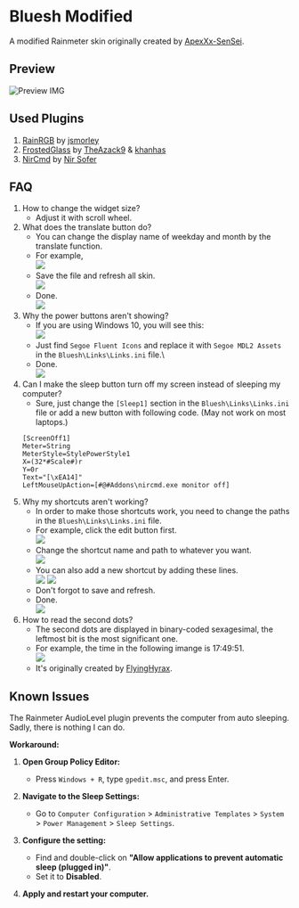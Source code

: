 # Bluesh Modified
 A modified Rainmeter skin originally created by [ApexXx-SenSei](https://www.deviantart.com/apexxx-sensei).
 
## Preview
![Preview IMG](https://hackmd.io/_uploads/B1CnCq7x1x.jpg)

## Used Plugins
1. [RainRGB](https://forum.rainmeter.net/viewtopic.php?f=18&t=6215) by [jsmorley](https://www.deviantart.com/jsmorley)
2. [FrostedGlass](https://github.com/khanhas/FrostedGlass) by [TheAzack9](github.com/TheAzack9) & [khanhas](https://github.com/khanhas)
3. [NirCmd](https://www.nirsoft.net/utils/nircmd.html) by [Nir Sofer](nirsoft.net)

## FAQ
1. How to change the widget size?
    * Adjust it with scroll wheel.
2. What does the translate button do?
    * You can change the display name of weekday and month by the translate function.
    * For example,\
    ![](https://i.imgur.com/q5YaKXa.png)
    * Save the file and refresh all skin.\
    ![](https://i.imgur.com/ry3h9l8.png)
    * Done.\
    ![](https://i.imgur.com/SSNnRsf.png)
3. Why the power buttons aren't showing?
    * If you are using Windows 10, you will see this:\
    ![](https://hackmd.io/_uploads/H1LN_oXxkl.png)
    * Just find `Segoe Fluent Icons` and replace it with `Segoe MDL2 Assets` in the `Bluesh\Links\Links.ini` file.\
    * Done.\
    ![](https://hackmd.io/_uploads/SyPIuiQe1x.png)
4. Can I make the sleep button turn off my screen instead of sleeping my computer?
    * Sure, just change the `[Sleep1]` section in the `Bluesh\Links\Links.ini` file or add a new button with following code. (May not work on most laptops.)
    ```
    [ScreenOff1]
    Meter=String
    MeterStyle=StylePowerStyle1
    X=(32*#Scale#)r
    Y=0r
    Text="[\xEA14]"
    LeftMouseUpAction=[#@#Addons\nircmd.exe monitor off]
    ```
5. Why my shortcuts aren't working?
    * In order to make those shortcuts work, you need to change the paths in the `Bluesh\Links\Links.ini` file.
    * For example, click the edit button first.\
    ![](https://i.imgur.com/qEvH5VZ.png)
    * Change the shortcut name and path to whatever you want.\
    ![](https://i.imgur.com/RHlkJSE.png)
    * You can also add a new shortcut by adding these lines.\
    ![](https://i.imgur.com/VrLQBnP.png)
    ![](https://i.imgur.com/t5vJ1aw.png)
    * Don't forgot to save and refresh.
    * Done.\
    ![](https://i.imgur.com/cF7yE9g.png)    
6. How to read the second dots?
    * The second dots are displayed in binary-coded sexagesimal, the leftmost bit is the most significant one.
    * For example, the time in the following imange is 17:49:51.\
    ![](https://hackmd.io/_uploads/H119EsmlJg.png)
    * It's originally created by [FlyingHyrax](https://www.deviantart.com/flyinghyrax).

## Known Issues
The Rainmeter AudioLevel plugin prevents the computer from auto sleeping. Sadly, there is nothing I can do.

**Workaround:**
1. **Open Group Policy Editor:**
    - Press `Windows + R`, type `gpedit.msc`, and press Enter.
   
2. **Navigate to the Sleep Settings:**
    - Go to `Computer Configuration` > `Administrative Templates` > `System` > `Power Management` > `Sleep Settings`.
   
3. **Configure the setting:**
    - Find and double-click on **"Allow applications to prevent automatic sleep (plugged in)"**.
    - Set it to **Disabled**.
   
4. **Apply and restart your computer.**